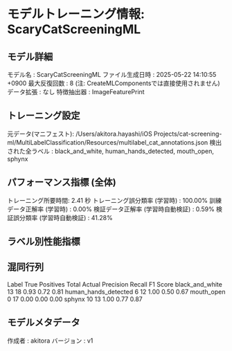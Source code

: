 # モデルトレーニング情報: ScaryCatScreeningML

## モデル詳細
モデル名           : ScaryCatScreeningML
ファイル生成日時   : 2025-05-22 14:10:55 +0900
最大反復回数     : 8 (注: CreateMLComponentsでは直接使用されません)
データ拡張       : なし
特徴抽出器       : ImageFeaturePrint

## トレーニング設定
元データ(マニフェスト): /Users/akitora.hayashi/iOS Projects/cat-screening-ml/MultiLabelClassification/Resources/multilabel_cat_annotations.json
検出された全ラベル : black_and_white, human_hands_detected, mouth_open, sphynx

## パフォーマンス指標 (全体)
トレーニング所要時間: 2.41 秒
トレーニング誤分類率 (学習時) : 100.00%
訓練データ正解率 (学習時) : 0.00%
検証データ正解率 (学習時自動検証) : 0.59%
検証誤分類率 (学習時自動検証) : 41.28%
## ラベル別性能指標


## 混同行列
Label	True Positives	Total Actual	Precision	Recall	F1 Score
black_and_white	13	18	0.93	0.72	0.81
human_hands_detected	6	12	1.00	0.50	0.67
mouth_open	0	17	0.00	0.00	0.00
sphynx	10	13	1.00	0.77	0.87

## モデルメタデータ
作成者            : akitora
バージョン          : v1